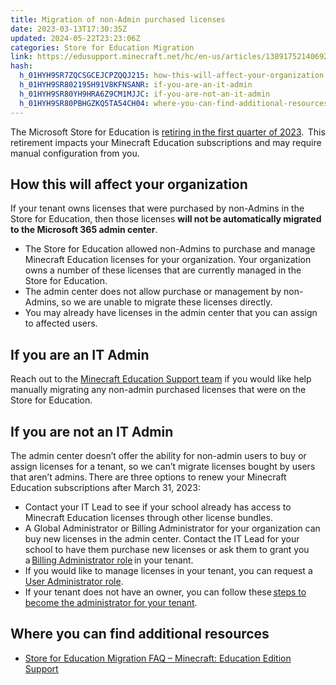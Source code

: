 ```yaml
---
title: Migration of non-Admin purchased licenses
date: 2023-03-13T17:30:35Z
updated: 2024-05-22T23:23:06Z
categories: Store for Education Migration
link: https://edusupport.minecraft.net/hc/en-us/articles/13891752140692-Migration-of-non-Admin-purchased-licenses
hash:
  h_01HYH9SR7ZQCSGCEJCPZQQJ215: how-this-will-affect-your-organization
  h_01HYH9SR802195H91V8KFNSANR: if-you-are-an-it-admin
  h_01HYH9SR80YH9HRA6Z9CM1MJJC: if-you-are-not-an-it-admin
  h_01HYH9SR80PBHGZKQ5TA54CH04: where-you-can-find-additional-resources
---
```


The Microsoft Store for Education is [retiring in the first quarter of 2023](https://learn.microsoft.com/en-us/lifecycle/announcements/microsoft-store-for-business-education-retiring).  This retirement impacts your Minecraft Education subscriptions and may require manual configuration from you.  

## How this will affect your organization

If your tenant owns licenses that were purchased by non-Admins in the Store for Education, then those licenses **will not be automatically migrated to the Microsoft 365 admin center**.

- The Store for Education allowed non-Admins to purchase and manage Minecraft Education licenses for your organization. Your organization owns a number of these licenses that are currently managed in the Store for Education.
- The admin center does not allow purchase or management by non-Admins, so we are unable to migrate these licenses directly.
- You may already have licenses in the admin center that you can assign to affected users.

## If you are an IT Admin

Reach out to the [Minecraft Education Support team](https://aka.ms/MEE_New_Request) if you would like help manually migrating any non-admin purchased licenses that were on the Store for Education.

## If you are not an IT Admin

The admin center doesn’t offer the ability for non-admin users to buy or assign licenses for a tenant, so we can’t migrate licenses bought by users that aren’t admins. There are three options to renew your Minecraft Education subscriptions after March 31, 2023:

- Contact your IT Lead to see if your school already has access to Minecraft Education licenses through other license bundles.
- A Global Administrator or Billing Administrator for your organization can buy new licenses in the admin center. Contact the IT Lead for your school to have them purchase new licenses or ask them to grant you a [Billing Administrator role](https://emails-ppe.azure.microsoft.com/redirect/?destination=https%3A%2F%2Flearn.microsoft.com%2Fen-us%2Fmicrosoft-365%2Fadmin%2Fadd-users%2Fassign-admin-roles%3Fview%3Do365-worldwide&p=bT0wMDAwMDAwMC0wMDAwLTAwMDAtMDAwMC0wMDAwMDAwMDAwMDAmdT1hZW8tcHJldmlldyZsPWFzc2lnbi1hZG1pbi1yb2xlcw%3D%3D) in your tenant.
- If you would like to manage licenses in your tenant, you can request a [User Administrator role](https://learn.microsoft.com/en-us/microsoft-365/admin/add-users/assign-admin-roles?view=o365-worldwide).
- If your tenant does not have an owner, you can follow these [steps to become the administrator for your tenant](https://emails-ppe.azure.microsoft.com/redirect/?destination=https%3A%2F%2Flearn.microsoft.com%2Fen-us%2Fmicrosoft-365%2Feducation%2Fdeploy%2Fbecoming-an-admin-in-office-365-education%3FredirectSourcePath%3D%25252fen-us%25252farticle%25252fbecome-an-admin-in-office-365-education-22d6591b-a5af-41f9-bc86-52f62e7aa400&p=bT0wMDAwMDAwMC0wMDAwLTAwMDAtMDAwMC0wMDAwMDAwMDAwMDAmdT1hZW8tcHJldmlldyZsPWJlY29taW5nLWFuLWFkbWluLWluLW9mZmljZS0zNjUtZWR1Y2F0aW9u).

## Where you can find additional resources

- [Store for Education Migration FAQ – Minecraft: Education Edition Support](./Store-for-Education-Migration-FAQ.md)
